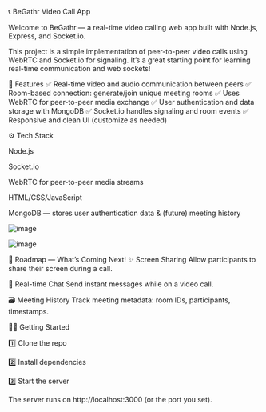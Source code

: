 📞 BeGathr Video Call App

Welcome to BeGathr — a real-time video calling web app built with Node.js, Express, and Socket.io.






This project is a simple implementation of peer-to-peer video calls using WebRTC and Socket.io for signaling. It’s a great starting point for learning real-time communication and web sockets!










🚀 Features
✅ Real-time video and audio communication between peers
✅ Room-based connection: generate/join unique meeting rooms
✅ Uses WebRTC for peer-to-peer media exchange
✅ User authentication and data storage with MongoDB
✅ Socket.io handles signaling and room events
✅ Responsive and clean UI (customize as needed)





⚙️ Tech Stack

Node.js

Socket.io

WebRTC for peer-to-peer media streams

HTML/CSS/JavaScript

MongoDB — stores user authentication data & (future) meeting history





![image](https://github.com/user-attachments/assets/e90ae313-9ff5-443c-b921-ce7272b797e3)




![image](https://github.com/user-attachments/assets/d2577311-b74a-4673-bf48-5e7baeab2d58)

📅 Roadmap — What’s Coming Next!
✨ Screen Sharing
Allow participants to share their screen during a call.

💬 Real-time Chat
Send instant messages while on a video call.

🗃️ Meeting History
Track meeting metadata: room IDs, participants, timestamps.







🏃‍♂️ Getting Started

1️⃣ Clone the repo

2️⃣ Install dependencies

3️⃣ Start the server

The server runs on http://localhost:3000 (or the port you set).
